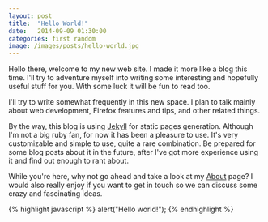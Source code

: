 ```yaml
---
layout: post
title:  "Hello World!"
date:   2014-09-09 01:30:00
categories: first random
image: /images/posts/hello-world.jpg
---
```

Hello there, welcome to my new web site. I made it more like a blog this time. I'll try to adventure myself into writing some interesting and hopefully useful stuff for you. With some luck it will be fun to read too.

I'll try to write somewhat frequently in this new space. I plan to talk mainly about web development, Firefox features and tips, and other related things.

By the way, this blog is using [Jekyll][jekyll] for static pages generation. Although I'm not a big ruby fan, for now it has been a pleasure to use. It's very customizable and simple to use, quite a rare combination. Be prepared for some blog posts about it in the future, after I've got more experience using it and find out enough to rant about.

While you're here, why not go ahead and take a look at my [About](/about/) page? I would also really enjoy if you want to get in touch so we can discuss some crazy and fascinating ideas.

{% highlight javascript %}
alert("Hello world!");
{% endhighlight %}

[jekyll]:      http://jekyllrb.com